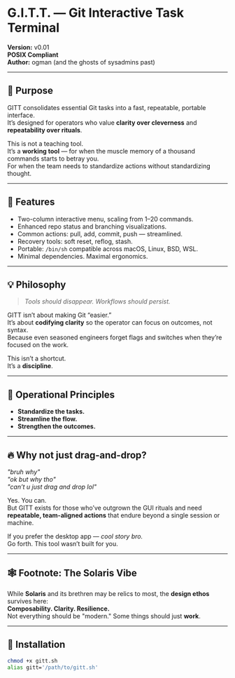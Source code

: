 # G.I.T.T. — Git Interactive Task Terminal

**Version:** v0.01  
**POSIX Compliant**  
**Author:** ogman (and the ghosts of sysadmins past)

---

## 📝 Purpose

GITT consolidates essential Git tasks into a fast, repeatable, portable interface.  
It’s designed for operators who value **clarity over cleverness** and **repeatability over rituals**.

This is not a teaching tool.  
It’s a **working tool** — for when the muscle memory of a thousand commands starts to betray you.  
For when the team needs to standardize actions without standardizing thought.

---

## 🚀 Features

- Two-column interactive menu, scaling from 1–20 commands.
- Enhanced repo status and branching visualizations.
- Common actions: pull, add, commit, push — streamlined.
- Recovery tools: soft reset, reflog, stash.
- Portable: `/bin/sh` compatible across macOS, Linux, BSD, WSL.
- Minimal dependencies. Maximal ergonomics.

---

## 💡 Philosophy

> _Tools should disappear. Workflows should persist._

GITT isn’t about making Git “easier.”  
It’s about **codifying clarity** so the operator can focus on outcomes, not syntax.  
Because even seasoned engineers forget flags and switches when they’re focused on the work.

This isn’t a shortcut.  
It’s a **discipline**.

---

## 🧠 Operational Principles

- **Standardize the tasks.**
- **Streamline the flow.**
- **Strengthen the outcomes.**

---

## 🔥 Why not just drag-and-drop?

_"bruh why"_  
_"ok but why tho"_  
_"can’t u just drag and drop lol"_

Yes. You can.  
But GITT exists for those who’ve outgrown the GUI rituals and need **repeatable, team-aligned actions** that endure beyond a single session or machine.

If you prefer the desktop app — _cool story bro._  
Go forth. This tool wasn’t built for you.

---

## 🕸 Footnote: The Solaris Vibe

While **Solaris** and its brethren may be relics to most, the **design ethos** survives here:  
**Composability. Clarity. Resilience.**  
Not everything should be "modern." Some things should just **work**.

---

## 🔧 Installation

```bash
chmod +x gitt.sh
alias gitt='/path/to/gitt.sh'

